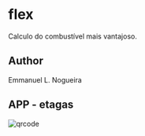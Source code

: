 # flex
Calculo do combustível mais vantajoso.

## Author
Emmanuel L. Nogueira

## APP - etagas
![qrcode](https://emmanuel-lacerd4.github.io/flex/)